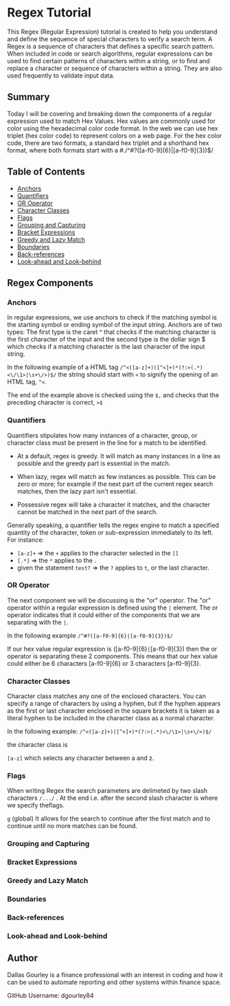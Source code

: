 # Regex Tutorial

This Regex (Regular Expression) tutorial is created to help you understand and define the sequence of special characters to verify a search term. A Regex is a sequence of characters that defines a specific search pattern. When included in code or search algorithms, regular expressions can be used to find certain patterns of characters within a string, or to find and replace a character or sequence of characters within a string. They are also used frequently to validate input data.

## Summary

Today I will be covering and breaking down the components of a regular expression used to match Hex Values. Hex values are commonly used for color using the hexadecimal color code format. In the web we can use hex triplet (hex color code) to represent colors on a web page. For the hex color code, there are two formats, a standard hex triplet and a shorthand hex format, where both formats start with a #./^#?([a-f0-9]{6}|[a-f0-9]{3})$/

## Table of Contents

- [Anchors](#anchors)
- [Quantifiers](#quantifiers)
- [OR Operator](#or-operator)
- [Character Classes](#character-classes)
- [Flags](#flags)
- [Grouping and Capturing](#grouping-and-capturing)
- [Bracket Expressions](#bracket-expressions)
- [Greedy and Lazy Match](#greedy-and-lazy-match)
- [Boundaries](#boundaries)
- [Back-references](#back-references)
- [Look-ahead and Look-behind](#look-ahead-and-look-behind)

## Regex Components

### Anchors
In regular expressions, we use anchors to check if the matching symbol is the starting symbol or ending symbol of the input string. Anchors are of two types: The first type is the caret ^ that checks if the matching character is the first character of the input and the second type is the dollar sign $ which checks if a matching character is the last character of the input string.

In the following example of a HTML tag ```/^<([a-z]+)([^<]+)*(?:>(.*)<\/\1>|\s+\/>)$/``` the string should start with ```<``` to signify the opening of an HTML tag, ```^<```.

The end of the example above is checked using the ```$,``` and checks that the preceding character is correct, ```>$```


### Quantifiers

Quantifiers stipulates how many instances of a character, group, or character class must be present in the line for a match to be identified.

- At a default, regex is greedy. It will match as many instances in a line as possible and the greedy part is essential in the match.

- When lazy, regex will match as few instances as possible. This can be zero or more; for example if the next part of the current regex search matches, then the lazy part isn't essential.

- Possessive regex will take a character it matches, and the character cannot be matched in the next part of the search.

Generally speaking, a quantifier tells the regex engine to match a specified quantity of the character, token or sub-expression immediately to its left. For instance:

-   ```[a-z]+``` => the ```+``` applies to the character selected in the ```[]```
-   ```[.*]``` => the ```*``` applies to the ```.```
-   given the statement ```test?``` => the ```?``` applies to ```t```, or the last character.

### OR Operator

The next component we will be discussing is the "or" operator. The "or" operator within a regular expression is defined using the ```|``` element. The or operator indicates that it could either of the components that we are separating with the ```|```. 

In the following example ```/^#?([a-f0-9]{6}|[a-f0-9]{3})$/```

If our hex value regular expression is ([a-f0-9]{6}```|```[a-f0-9]{3}) then the or operator is separating these 2 components. This means that our hex value could either be 6 characters [a-f0-9]{6} or 3 characters [a-f0-9]{3}.

### Character Classes

Character class matches any one of the enclosed characters. You can specify a range of characters by using a hyphen, but if the hyphen appears as the first or last character enclosed in the square brackets it is taken as a literal hyphen to be included in the character class as a normal character.

In the following example:
```/^<([a-z]+)([^<]+)*(?:>(.*)<\/\1>|\s+\/>)$/```

the character class is

```[a-z]```
which selects any character between a and z.

### Flags

When writing Regex the search parameters are delimeted by two slash characters ```/.../``` . At the end i.e. after the second slash character is where we specify theflags.

```g``` (global) It allows for the search to continue after the first match and to continue until no more matches can be found.

### Grouping and Capturing



### Bracket Expressions




### Greedy and Lazy Match




### Boundaries




### Back-references




### Look-ahead and Look-behind




## Author

Dallas Gourley is a finance professional with an interest in coding and how it can be used to automate reporting and other systems within finance space.

GitHub Username: dgourley84


